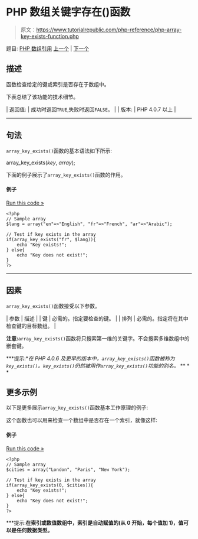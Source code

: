 # PHP 数组关键字存在()函数

> 原文：<https://www.tutorialrepublic.com/php-reference/php-array-key-exists-function.php>

题目: [PHP 数组引用](php-array-functions.php) [上一个](php-array-intersect-function.php) | [下一个](php-array-key-first-function.php)

## 描述

函数检查给定的键或索引是否存在于数组中。

下表总结了该功能的技术细节。

| 返回值: | 成功时返回`TRUE`,失败时返回`FALSE`。 |
| 版本: | PHP 4.0.7 以上 |

* * *

## 句法

`array_key_exists()`函数的基本语法如下所示:

array_key_exists(*key*, *array*);

下面的例子展示了`array_key_exists()`函数的作用。

#### 例子

[Run this code »](../codelab.php?topic=php&file=check-if-a-key-exists-in-the-array "Run this code to view the output")

```
<?php
// Sample array
$lang = array("en"=>"English", "fr"=>"French", "ar"=>"Arabic");

// Test if key exists in the array
if(array_key_exists("fr", $lang)){
    echo "Key exists!";
} else{
    echo "Key does not exist!";
}
?>
```

* * *

## 因素

`array_key_exists()`函数接受以下参数。

| 参数 | 描述 |
| 键 | 必需的。指定要检查的键。 |
| 排列 | 必需的。指定将在其中检查键的目标数组。 |

**注意:**`array_key_exists()`函数将只搜索第一维的关键字。不会搜索多维数组中的嵌套键。

 ***提示:**在 PHP 4.0.6 及更早的版本中，`array_key_exists()`函数被称为`key_exists()`。`key_exists()`仍然被用作`array_key_exists()`功能的别名。*  ** * *

## 更多示例

以下是更多展示`array_key_exists()`函数基本工作原理的例子:

这个函数也可以用来检查一个数组中是否存在一个索引，就像这样:

#### 例子

[Run this code »](../codelab.php?topic=php&file=check-whether-an-index-exist-in-the-array "Run this code to view the output")

```
<?php
// Sample array
$cities = array("London", "Paris", "New York");

// Test if key exists in the array
if(array_key_exists(0, $cities)){
    echo "Key exists!";
} else{
    echo "Key does not exist!";
}
?>
```

 ***提示:**在索引或数值数组中，索引是自动赋值的(从 0 开始，每个值加 1)，值可以是任何数据类型。**